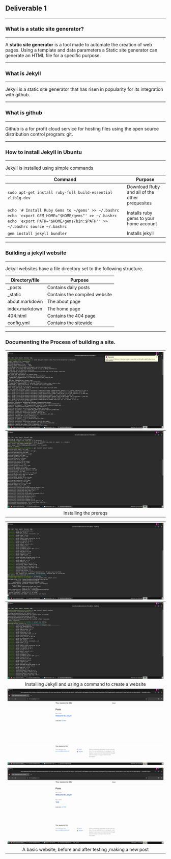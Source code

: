 ## Deliverable 1
---
### What is a static site generator?
----
A **static site generator** is a tool made to automate the creation of web pages. Using a template and data parameters a Static site generator can generate an HTML file for a specific purpose.

---
### What is Jekyll
---
Jekyll is a static site generator that has risen in popularity for its integration with github.

---

### What is github
---
Github is a for profit cloud service for hosting files using the open source distribution control program: git.

---
### How to install Jekyll in Ubuntu
---
Jekyll is installed using simple commands

|Command|Purpose|
|-------|-------|
|```sudo apt-get install ruby-full build-essential zlib1g-dev```| Download Ruby and all of the other prequesites|
|```echo '# Install Ruby Gems to ~/gems' >> ~/.bashrc echo 'export GEM_HOME="$HOME/gems"' >> ~/.bashrc echo 'export PATH="$HOME/gems/bin:$PATH"' >> ~/.bashrc source ~/.bashrc``` |Installs ruby gems to your home account |
| ```gem install jekyll bundler``` | Installs jekyll |

---
### Building a jekyll website

---
Jekyll websites have a file directory set to the following structure.

|Directory/file|Purpose|
|----------|------|
|_posts|Contains daily posts |
|_static|Contains the compiled website|
|about.markdown|The about page|
|index.markdown|The home page|
|404.html|Contains the 404 page|
|config.yml|Contains the sitewide

---
### Documenting the Process of building a site.

|![](screens/2022-11-09_10-18.png)|
|:--:|
|![](screens/2022-11-09_10-19.png)|
|Installing the prereqs|

|![](screens/2022-11-09_10-23_1.png)|
|:--:|
|![](screens/2022-11-09_10-23.png)
|Installing Jekyll and using a command to create a website|
|![](screens/2022-11-09_10-24.png)|
|![](screens/2022-11-09_16-19.png)
|A basic website, before and after testing ,making a new post|
